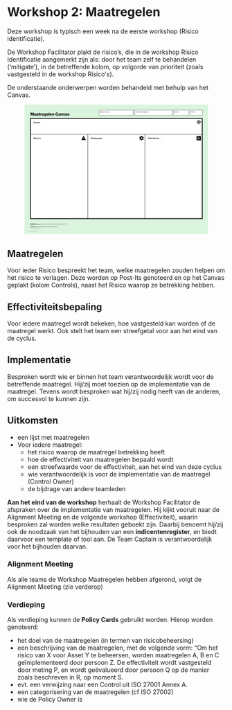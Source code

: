 # Workshop 2: Maatregelen

Deze workshop is typisch een week na de eerste workshop (Risico identificatie).

De Workshop Facilitator plakt de risico’s, die in de workshop Risico Identificatie aangemerkt zijn als: door het team zelf te behandelen (‘mitigate’), in de betreffende kolom, op volgorde van prioriteit (zoals vastgesteld in de workshop Risico's).

De onderstaande onderwerpen worden behandeld met behulp van het Canvas.

<figure><img src="../.gitbook/assets/Maatregelen Canvas.png" alt=""><figcaption></figcaption></figure>

## Maatregelen

Voor ieder Risico bespreekt het team, welke maatregelen zouden helpen om het risico te verlagen. Deze worden op Post-Its genoteerd en op het Canvas geplakt (kolom Controls), naast het Risico waarop ze betrekking hebben.

## Effectiviteitsbepaling

Voor iedere maatregel wordt bekeken, hoe vastgesteld kan worden of de maatregel werkt. Ook stelt het team een streefgetal voor aan het eind van de cyclus.

## Implementatie

Besproken wordt wie er binnen het team verantwoordelijk wordt voor de betreffende maatregel. Hij/zij moet toezien op de implementatie van de maatregel. Tevens wordt besproken wat hij/zij nodig heeft van de anderen, om succesvol te kunnen zijn.

## Uitkomsten

* een lijst met maatregelen
* Voor iedere maatregel:
  * het risico waarop de maatregel betrekking heeft
  * hoe de effectiviteit van maatregelen bepaald wordt
  * een streefwaarde voor de effectiviteit, aan het eind van deze cyclus
  * wie verantwoordelijk is voor de implementatie van de maatregel (Control Owner)
  * de bijdrage van andere teamleden

**Aan het eind van de workshop** herhaalt de Workshop Facilitator de afspraken over de implementatie van maatregelen. Hij kijkt vooruit naar de Alignment Meeting en de volgende workshop (Effectiviteit), waarin besproken zal worden welke resultaten geboekt zijn. Daarbij benoemt hij/zij ook de noodzaak van het bijhouden van een **indicentenregister**, en biedt daarvoor een template of tool aan. De Team Captain is verantwoordelijk voor het bijhouden daarvan.

### Alignment Meeting

Als alle teams de Workshop Maatregelen hebben afgerond, volgt de Alignment Meeting (zie verderop)

### Verdieping

Als verdieping kunnen de **Policy Cards** gebruikt worden. Hierop worden genoteerd:

* het doel van de maatregelen (in termen van risicobeheersing)
* een beschrijving van de maatregelen, met de volgende vorm: “Om het risico van X voor Asset Y te beheersen, worden maatregelen A, B en C geïmplementeerd door persoon Z. De effectiviteit wordt vastgesteld door meting P, en wordt geëvalueerd door persoon Q op de manier zoals beschreven in R, op moment S.
* evt. een verwijzing naar een Control uit ISO 27001 Annex A.
* een categorisering van de maatregelen (cf ISO 27002)
* wie de Policy Owner is
